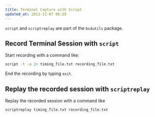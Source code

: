 ```yaml
---
title: Terminal Capture with Script
updated_at: 2013-11-07 06:59
---
```



`script` and `scriptreplay` are part of the `bsdutils` package. 

## Record Terminal Session with `script`

Start recording with a command like:

```sh
script -t -a 2> timing_file.txt recording_file.txt
```

End the recording by typing `exit`.

## Replay the recorded session with `scriptreplay`

Replay the recorded session with a command like

```sh
scriptreplay timing_file.txt recording_file.txt
```
